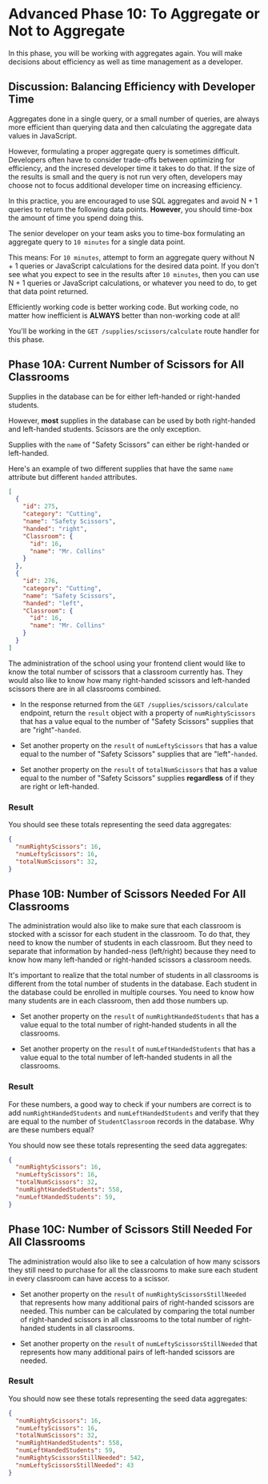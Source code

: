# Advanced Phase 10: To Aggregate or Not to Aggregate

In this phase, you will be working with aggregates again. You will make
decisions about efficiency as well as time management as a developer.

## Discussion: Balancing Efficiency with Developer Time

Aggregates done in a single query, or a small number of queries, are always more
efficient than querying data and then calculating the aggregate data values in
JavaScript.

However, formulating a proper aggregate query is sometimes difficult. Developers
often have to consider trade-offs between optimizing for efficiency, and the
incresed developer time it takes to do that. If the size of the results is small
and the query is not run very often, developers may choose not to focus
additional developer time on increasing efficiency.

In this practice, you are encouraged to use SQL aggregates and avoid N + 1
queries to return the following data points. **However**, you should time-box
the amount of time you spend doing this.

The senior developer on your team asks you to time-box formulating an aggregate
query to `10 minutes` for a single data point.

This means: For `10 minutes`, attempt to form an aggregate query without N + 1
queries or JavaScript calculations for the desired data point. If you don't see
what you expect to see in the results after `10 minutes`, then you can use N + 1
queries or JavaScript calculations, or whatever you need to do, to get that data
point returned.

Efficiently working code is better working code. But working code, no matter how
inefficient is **ALWAYS** better than non-working code at all!

You'll be working in the `GET /supplies/scissors/calculate` route handler for
this phase.

## Phase 10A: Current Number of Scissors for All Classrooms

Supplies in the database can be for either left-handed or right-handed students.

However, **most** supplies in the database can be used by both
right-handed and left-handed students. Scissors are the only exception.

Supplies with the `name` of "Safety Scissors" can either be right-handed or
left-handed.

Here's an example of two different supplies that have the same `name` attribute
but different `handed` attributes.

```json
[
  {
    "id": 275,
    "category": "Cutting",
    "name": "Safety Scissors",
    "handed": "right",
    "Classroom": {
      "id": 16,
      "name": "Mr. Collins"
    }
  },
  {
    "id": 276,
    "category": "Cutting",
    "name": "Safety Scissors",
    "handed": "left",
    "Classroom": {
      "id": 16,
      "name": "Mr. Collins"
    }
  }
]
```

The administration of the school using your frontend client would like to know
the total number of scissors that a classroom currently has. They would also
like to know how many right-handed scissors and left-handed scissors there are
in all classrooms combined.

- In the response returned from the `GET /supplies/scissors/calculate` endpoint,
return the `result` object with a property of `numRightyScissors` that has
a value equal to the number of "Safety Scissors" supplies that are
"right"-`handed`.

- Set another property on the `result` of `numLeftyScissors` that has a value
equal to the number of "Safety Scissors" supplies that are "left"-`handed`.

- Set another property on the `result` of `totalNumScissors` that has a value
equal to the number of "Safety Scissors" supplies **regardless** of if they are
right or left-handed.

### Result

You should see these totals representing the seed data aggregates:

```json
{
  "numRightyScissors": 16,
  "numLeftyScissors": 16,
  "totalNumScissors": 32,
}
```

## Phase 10B: Number of Scissors Needed For All Classrooms

The administration would also like to make sure that each classroom is stocked
with a scissor for each student in the classroom. To do that, they need to know
the number of students in each classroom. But they need to separate that
information by handed-ness (left/right) because they need to know how many
left-handed or right-handed scissors a classroom needs.

It's important to realize that the total number of students in all classrooms is
different from the total number of students in the database. Each student in the
database could be enrolled in multiple courses. You need to know how many
students are in each classroom, then add those numbers up.

- Set another property on the `result` of `numRightHandedStudents` that has a
value equal to the total number of right-handed students in all the classrooms.

- Set another property on the `result` of `numLeftHandedStudents` that has a
value equal to the total number of left-handed students in all the classrooms.

### Result

For these numbers, a good way to check if your numbers are correct is to add
`numRightHandedStudents` and `numLeftHandedStudents` and verify that they are
equal to the number of `StudentClassroom` records in the database. Why are these
numbers equal?

You should now see these totals representing the seed data aggregates:

```json
{
  "numRightyScissors": 16,
  "numLeftyScissors": 16,
  "totalNumScissors": 32,
  "numRightHandedStudents": 558,
  "numLeftHandedStudents": 59,
}
```

## Phase 10C: Number of Scissors Still Needed For All Classrooms

The administration would also like to see a calculation of how many scissors
they still need to purchase for all the classrooms to make sure each student
in every classroom can have access to a scissor.

- Set another property on the `result` of `numRightyScissorsStillNeeded` that
represents how many additional pairs of right-handed scissors are needed. This
number can be calculated by comparing the total number of right-handed scissors
in all classrooms to the total number of right-handed students in all
classrooms.

- Set another property on the `result` of `numLeftyScissorsStillNeeded` that
  represents how many additional pairs of left-handed scissors are needed.

### Result

You should now see these totals representing the seed data aggregates:

```json
{
  "numRightyScissors": 16,
  "numLeftyScissors": 16,
  "totalNumScissors": 32,
  "numRightHandedStudents": 558,
  "numLeftHandedStudents": 59,
  "numRightyScissorsStillNeeded": 542,
  "numLeftyScissorsStillNeeded": 43
}
```
